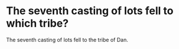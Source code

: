 # The seventh casting of lots fell to which tribe?

The seventh casting of lots fell to the tribe of Dan.

